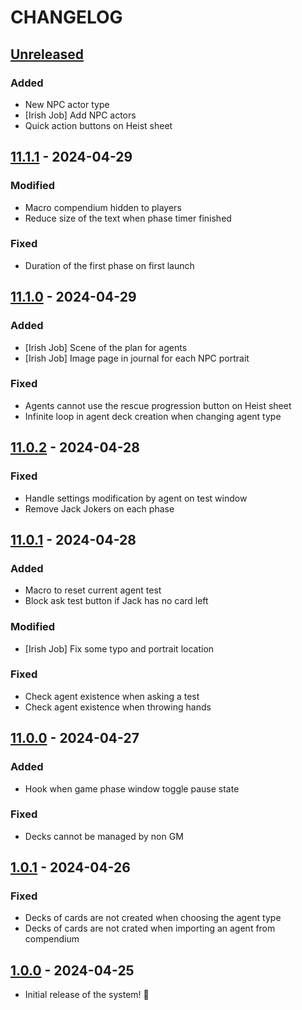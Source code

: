 # CHANGELOG

## [Unreleased]

### Added

- New NPC actor type
- [Irish Job] Add NPC actors
- Quick action buttons on Heist sheet

## [11.1.1] - 2024-04-29

### Modified

- Macro compendium hidden to players
- Reduce size of the text when phase timer finished

### Fixed

- Duration of the first phase on first launch

## [11.1.0] - 2024-04-29

### Added

- [Irish Job] Scene of the plan for agents
- [Irish Job] Image page in journal for each NPC portrait

### Fixed

- Agents cannot use the rescue progression button on Heist sheet
- Infinite loop in agent deck creation when changing agent type

## [11.0.2] - 2024-04-28

### Fixed

- Handle settings modification by agent on test window
- Remove Jack Jokers on each phase

## [11.0.1] - 2024-04-28

### Added

- Macro to reset current agent test
- Block ask test button if Jack has no card left

### Modified

- [Irish Job] Fix some typo and portrait location

### Fixed

- Check agent existence when asking a test
- Check agent existence when throwing hands

## [11.0.0] - 2024-04-27

### Added

- Hook when game phase window toggle pause state

### Fixed

- Decks cannot be managed by non GM

## [1.0.1] - 2024-04-26

### Fixed

- Decks of cards are not created when choosing the agent type
- Decks of cards are not crated when importing an agent from compendium

## [1.0.0] - 2024-04-25

- Initial release of the system! 🚀

[Unreleased]: https://github.com/DjLeChuck/foundryvtt-system-the-heist/compare/11.1.1...main

[11.1.1]: https://github.com/DjLeChuck/foundryvtt-system-the-heist/compare/11.1.0...11.1.1

[11.1.0]: https://github.com/DjLeChuck/foundryvtt-system-the-heist/compare/11.0.2...11.1.0

[11.0.2]: https://github.com/DjLeChuck/foundryvtt-system-the-heist/compare/11.0.1...11.0.2

[11.0.1]: https://github.com/DjLeChuck/foundryvtt-system-the-heist/compare/11.0.0...11.0.1

[11.0.0]: https://github.com/DjLeChuck/foundryvtt-system-the-heist/compare/1.0.1...11.0.0

[1.0.1]: https://github.com/DjLeChuck/foundryvtt-system-the-heist/compare/1.0.0...1.0.1

[1.0.0]: https://github.com/DjLeChuck/foundryvtt-system-the-heist/releases/tag/1.0.0
